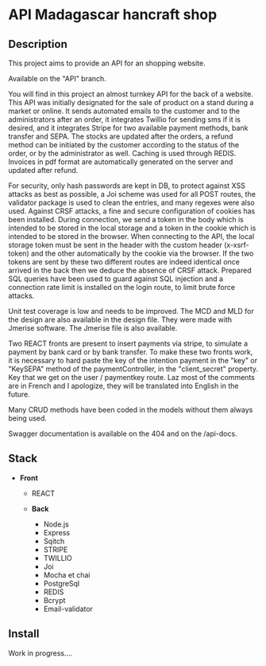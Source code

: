 # API Madagascar hancraft shop

## Description

This project aims to provide an API for an shopping website.

Available on the "API" branch.
 
You will find in this project an almost turnkey API for the back of a website. This API was initially designated for the sale of product on a stand during a market or online. It sends automated emails to the customer and to the administrators after an order, it integrates Twillio for sending sms if it is desired, and it integrates Stripe for two available payment methods, bank transfer and SEPA. The stocks are updated after the orders, a refund method can be initiated by the customer according to the status of the order, or by the administrator as well. Caching is used through REDIS. Invoices in pdf format are automatically generated on the server and updated after refund. 

For security, only hash passwords are kept in DB, to protect against XSS attacks as best as possible, a Joi scheme was used for all POST routes, the validator package is used to clean the entries, and many regexes were also used. Against CRSF attacks, a fine and secure configuration of cookies has been installed. During connection, we send a token in the body which is intended to be stored in the local storage and a token in the cookie which is intended to be stored in the browser. When connecting to the API, the local storage token must be sent in the header with the custom header (x-xsrf-token) and the other automatically by the cookie via the browser. If the two tokens are sent by these two different routes are indeed identical once arrived in the back then we deduce the absence of CRSF attack. Prepared SQL queries have been used to guard against SQL injection and a connection rate limit is installed on the login route, to limit brute force attacks.

Unit test coverage is low and needs to be improved. The MCD and MLD for the design are also available in the design file. They were made with Jmerise software. The Jmerise file is also available.

Two REACT fronts are present to insert payments via stripe, to simulate a payment by bank card or by bank transfer. To make these two fronts work, it is necessary to hard paste the key of the intention payment in the "key" or "KeySEPA" method of the paymentController, in the "client_secret" property. Key that we get on the user / paymentkey route.
Laz most of the comments are in French and I apologize, they will be translated into English in the future.

Many CRUD methods have been coded in the models without them always being used.

Swagger documentation is available on the 404 and on the /api-docs.


## Stack

  * **Front**

    * REACT



    * **Back**

        * Node.js
         * Express 
        * Sqitch
        * STRIPE
        * TWILLIO
        * Joi
        * Mocha et chai 
        * PostgreSql
        * REDIS 
        * Bcrypt
        * Email-validator 



## Install

Work in progress....
  
